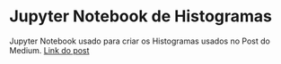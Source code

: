 # Jupyter Notebook de Histogramas
Jupyter Notebook usado para criar os Histogramas usados no Post do Medium. [Link do post](https://medium.com/@henriquerohamann/aprenda-ciência-de-dados-histogramas-ed5a2007fdcb)
